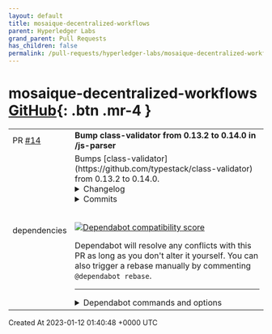 ```yaml
---
layout: default
title: mosaique-decentralized-workflows
parent: Hyperledger Labs
grand_parent: Pull Requests
has_children: false
permalink: /pull-requests/hyperledger-labs/mosaique-decentralized-workflows
---
```


# mosaique-decentralized-workflows <span class="fs-3 right-align">[GitHub](https://github.com/hyperledger-labs/mosaique-decentralized-workflows){: .btn .mr-4 }</span>


<div>
    <table>
        <tr>
            <td>
                PR <a href="https://github.com/hyperledger-labs/mosaique-decentralized-workflows/pull/14" class=".btn">#14</a>
            </td>
            <td>
                <b>
                    Bump class-validator from 0.13.2 to 0.14.0 in /js-parser
                </b>
            </td>
        </tr>
        <tr>
            <td>
                <span class="chip">dependencies</span>
            </td>
            <td>
                Bumps [class-validator](https://github.com/typestack/class-validator) from 0.13.2 to 0.14.0.
<details>
<summary>Changelog</summary>
<p><em>Sourced from <a href="https://github.com/typestack/class-validator/blob/develop/CHANGELOG.md">class-validator's changelog</a>.</em></p>
<blockquote>
<h3><a href="https://github.com/typestack/class-validator/compare/v0.13.2...v0.14.0">0.14.0</a> (2022-12-09)</h3>
<h3>Added</h3>
<ul>
<li>add <code>@IsTimeZone</code> decorator to check if given string is valid IANA time zone</li>
<li>add <code>@IsISO4217CurrencyCode</code> decorator to check if the string is an ISO 4217 currency code</li>
<li>add <code>@IsStrongPassword</code> decorator to check if given password matches specific complexity criteria</li>
<li>add <code>@IsBase58</code> decorator to check if a string is base58 encoded</li>
<li>add <code>@IsTaxId</code> decorator to check if a given string is a valid tax ID in a given locale</li>
<li>add support for passing function as date generator in <code>@MinDate</code> and <code>@MaxDate</code> decorators</li>
<li>add option to print constraint error message instead of constraint type in validation error</li>
<li>improve decorator metadata lookup performance</li>
<li>return possible values in error message for <code>@IsEnum</code> decorator</li>
</ul>
<h3>Fixed</h3>
<ul>
<li>re-added <code>@types/validator</code> as dependency</li>
<li>fix error generation when using <code>@NestedValidation</code></li>
<li>pass validation options correctly to validator in <code>@IsDateString</code> decorator</li>
<li>support passing <code>Symbol</code> as parameter in error message generation</li>
<li>specify supported locales for <code>@IsAlphanumeric</code> decorator</li>
<li>correctly assign decorator name in metadata instead of loosing it</li>
<li>fix various spelling errors in documentation</li>
<li>fix various spelling errors and inconsistencies in JSDoc for decorators</li>
</ul>
<h3>Changed</h3>
<ul>
<li>enable <code>forbidUnknownValues</code> option by default</li>
<li>remove documentation about deprecated schema based validation and added warning</li>
<li>update warning message logged about missing decorator metadata</li>
<li>update <code>libphonenumber-js</code> to <code>^1.10.14</code> from <code>^1.9.43</code></li>
<li>update various dev-dependencies</li>
</ul>
<h3>BREAKING CHANGES</h3>
<p><strong><code>forbidUnknownValues</code> option is enabled by default</strong></p>
<p>From this release the <code>forbidUnknownValues</code> is enabled by default. This is the desired behavior for majority of
use-cases, but this change may break validation for some. The two scenarios that results in failed validation:</p>
<ul>
<li>when attempting to validate a class instance without metadata for it</li>
<li>when using group validation and the specified validation group results in zero validation applied</li>
</ul>
<p>The old behavior can be restored via specifying <code>forbidUnknownValues: false</code> option when calling the validate functions.</p>
<p>For more details see [PR <a href="https://github-redirect.dependabot.com/typestack/class-validator/issues/1798">#1798</a>](<a href="https://github-redirect.dependabot.com/typestack/class-validator/pull/1798">typestack/class-validator#1798</a>) and <a href="https://github-redirect.dependabot.com/typestack/class-validator/issues/1422#issuecomment-1317953863">#1422 (comment)</a>.</p>
<p><strong><code>@NestedValidation</code> decorator correctly assigns validation errors</strong></p>
<p>Until now the errors from a nested validation in some cases were incorrectly assigned</p>
<!-- raw HTML omitted -->
</blockquote>
<p>... (truncated)</p>
</details>
<details>
<summary>Commits</summary>
<ul>
<li><a href="https://github.com/typestack/class-validator/commit/5f0d424c164672ec981e24d6e634354803abf25f"><code>5f0d424</code></a> merge: release 0.14.0 (<a href="https://github-redirect.dependabot.com/typestack/class-validator/issues/1841">#1841</a>)</li>
<li><a href="https://github.com/typestack/class-validator/commit/e3d070836556b73d8396c34a360c4744c9d8363c"><code>e3d0708</code></a> build: bump version to 0.14.0</li>
<li><a href="https://github.com/typestack/class-validator/commit/ad7689055d0b92da9d6f4787cd91ec4d5392a9f1"><code>ad76890</code></a> docs: add changelog for 0.14.0</li>
<li><a href="https://github.com/typestack/class-validator/commit/9a775c59247f00f2ad911686d335fd8e1f9864be"><code>9a775c5</code></a> build(deps-dev): bump <code>@​types/node</code> from 18.11.11 to 18.11.12 (<a href="https://github-redirect.dependabot.com/typestack/class-validator/issues/1840">#1840</a>)</li>
<li><a href="https://github.com/typestack/class-validator/commit/53bc9f6fcefea77f17cb8e900178f25ec18b6cbc"><code>53bc9f6</code></a> build(deps-dev): bump <code>@​typescript-eslint/eslint-plugin</code> (<a href="https://github-redirect.dependabot.com/typestack/class-validator/issues/1837">#1837</a>)</li>
<li><a href="https://github.com/typestack/class-validator/commit/d9b40721b8911be84ae0a9e40962c6244149c7f4"><code>d9b4072</code></a> build(deps-dev): bump <code>@​typescript-eslint/parser</code> from 5.45.1 to 5.46.0 (<a href="https://github-redirect.dependabot.com/typestack/class-validator/issues/1838">#1838</a>)</li>
<li><a href="https://github.com/typestack/class-validator/commit/f993e9e44eb6a8cedc8ac076cee9b71760d1829d"><code>f993e9e</code></a> build(deps-dev): bump typescript from 4.9.3 to 4.9.4 (<a href="https://github-redirect.dependabot.com/typestack/class-validator/issues/1835">#1835</a>)</li>
<li><a href="https://github.com/typestack/class-validator/commit/ad1a41d39dee051c3a43bbd357ee0c1553b54055"><code>ad1a41d</code></a> build(deps-dev): bump <code>@​rollup/plugin-commonjs</code> from 23.0.3 to 23.0.4 (<a href="https://github-redirect.dependabot.com/typestack/class-validator/issues/1836">#1836</a>)</li>
<li><a href="https://github.com/typestack/class-validator/commit/42b4f7f5a34c118db14c03b6466afb5427678718"><code>42b4f7f</code></a> build(deps-dev): bump prettier from 2.8.0 to 2.8.1 (<a href="https://github-redirect.dependabot.com/typestack/class-validator/issues/1834">#1834</a>)</li>
<li><a href="https://github.com/typestack/class-validator/commit/0c986d4e74c498876c728c58e1b30169dccec496"><code>0c986d4</code></a> build(deps-dev): bump <code>@​types/node</code> from 18.11.10 to 18.11.11 (<a href="https://github-redirect.dependabot.com/typestack/class-validator/issues/1833">#1833</a>)</li>
<li>Additional commits viewable in <a href="https://github.com/typestack/class-validator/compare/v0.13.2...v0.14.0">compare view</a></li>
</ul>
</details>
<br />


[![Dependabot compatibility score](https://dependabot-badges.githubapp.com/badges/compatibility_score?dependency-name=class-validator&package-manager=npm_and_yarn&previous-version=0.13.2&new-version=0.14.0)](https://docs.github.com/en/github/managing-security-vulnerabilities/about-dependabot-security-updates#about-compatibility-scores)

Dependabot will resolve any conflicts with this PR as long as you don't alter it yourself. You can also trigger a rebase manually by commenting `@dependabot rebase`.

[//]: # (dependabot-automerge-start)
[//]: # (dependabot-automerge-end)

---

<details>
<summary>Dependabot commands and options</summary>
<br />

You can trigger Dependabot actions by commenting on this PR:
- `@dependabot rebase` will rebase this PR
- `@dependabot recreate` will recreate this PR, overwriting any edits that have been made to it
- `@dependabot merge` will merge this PR after your CI passes on it
- `@dependabot squash and merge` will squash and merge this PR after your CI passes on it
- `@dependabot cancel merge` will cancel a previously requested merge and block automerging
- `@dependabot reopen` will reopen this PR if it is closed
- `@dependabot close` will close this PR and stop Dependabot recreating it. You can achieve the same result by closing it manually
- `@dependabot ignore this major version` will close this PR and stop Dependabot creating any more for this major version (unless you reopen the PR or upgrade to it yourself)
- `@dependabot ignore this minor version` will close this PR and stop Dependabot creating any more for this minor version (unless you reopen the PR or upgrade to it yourself)
- `@dependabot ignore this dependency` will close this PR and stop Dependabot creating any more for this dependency (unless you reopen the PR or upgrade to it yourself)
- `@dependabot use these labels` will set the current labels as the default for future PRs for this repo and language
- `@dependabot use these reviewers` will set the current reviewers as the default for future PRs for this repo and language
- `@dependabot use these assignees` will set the current assignees as the default for future PRs for this repo and language
- `@dependabot use this milestone` will set the current milestone as the default for future PRs for this repo and language

You can disable automated security fix PRs for this repo from the [Security Alerts page](https://github.com/hyperledger-labs/mosaique-decentralized-workflows/network/alerts).

</details>
            </td>
        </tr>
    </table>
    <div class="right-align">
        Created At 2023-01-12 01:40:48 +0000 UTC
    </div>
</div>

